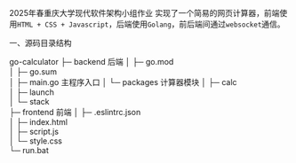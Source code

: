 2025年春重庆大学现代软件架构小组作业
实现了一个简易的网页计算器，前端使用`HTML + CSS + Javascript`，后端使用`Golang`，前后端间通过`websocket`通信。

一、源码目录结构

go-calculator
├─ backend                  后端
│    ├─ go.mod              
│    ├─ go.sum              
│    ├─ main.go             主程序入口
│    └─ packages            计算器模块
│           ├─ calc         
│           ├─ launch       
│           └─ stack        
├─ frontend                 前端
│    ├─ .eslintrc.json      
│    ├─ index.html          
│    ├─ script.js           
│    └─ style.css          
└─ run.bat                 